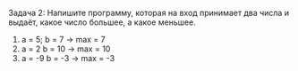 Задача 2: Напишите программу, которая на вход принимает два числа и выдаёт, какое число большее, а какое меньшее.


1) a = 5; b = 7 -> max = 7
2) a = 2 b = 10 -> max = 10
3) a = -9 b = -3 -> max = -3

